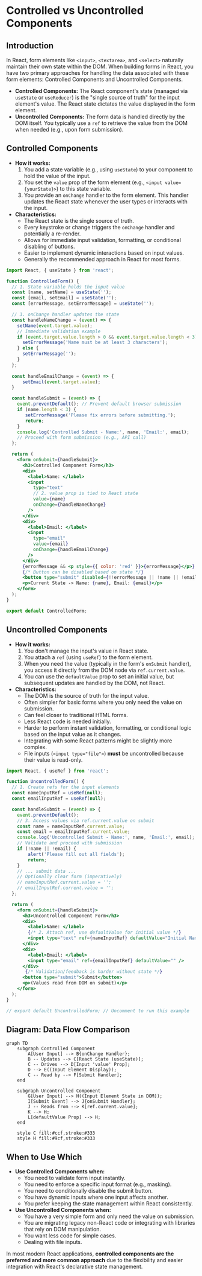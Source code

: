 # Controlled vs Uncontrolled Components

## Introduction

In React, form elements like `<input>`, `<textarea>`, and `<select>` naturally maintain their own state within the DOM. When building forms in React, you have two primary approaches for handling the data associated with these form elements: Controlled Components and Uncontrolled Components.

- **Controlled Components:** The React component's state (managed via `useState` or `useReducer`) is the "single source of truth" for the input element's value. The React state dictates the value displayed in the form element.
- **Uncontrolled Components:** The form data is handled directly by the DOM itself. You typically use a `ref` to retrieve the value from the DOM when needed (e.g., upon form submission).

## Controlled Components

- **How it works:**
    1.  You add a state variable (e.g., using `useState`) to your component to hold the value of the input.
    2.  You set the `value` prop of the form element (e.g., `<input value={yourState}>`) to this state variable.
    3.  You provide an `onChange` handler to the form element. This handler updates the React state whenever the user types or interacts with the input.
- **Characteristics:**
    - The React state is the single source of truth.
    - Every keystroke or change triggers the `onChange` handler and potentially a re-render.
    - Allows for immediate input validation, formatting, or conditional disabling of buttons.
    - Easier to implement dynamic interactions based on input values.
    - Generally the recommended approach in React for most forms.

```jsx
import React, { useState } from 'react';

function ControlledForm() {
  // 1. State variable holds the input value
  const [name, setName] = useState('');
  const [email, setEmail] = useState('');
  const [errorMessage, setErrorMessage] = useState('');

  // 3. onChange handler updates the state
  const handleNameChange = (event) => {
    setName(event.target.value);
    // Immediate validation example
    if (event.target.value.length > 0 && event.target.value.length < 3) {
      setErrorMessage('Name must be at least 3 characters');
    } else {
      setErrorMessage('');
    }
  };
  
  const handleEmailChange = (event) => {
      setEmail(event.target.value);
  }

  const handleSubmit = (event) => {
    event.preventDefault(); // Prevent default browser submission
    if (name.length < 3) {
       setErrorMessage('Please fix errors before submitting.');
       return;
    } 
    console.log('Controlled Submit - Name:', name, 'Email:', email);
    // Proceed with form submission (e.g., API call)
  };

  return (
    <form onSubmit={handleSubmit}>
      <h3>Controlled Component Form</h3>
      <div>
        <label>Name: </label>
        <input 
          type="text" 
          // 2. value prop is tied to React state
          value={name} 
          onChange={handleNameChange} 
        />
      </div>
      <div>
        <label>Email: </label>
        <input 
          type="email" 
          value={email} 
          onChange={handleEmailChange} 
        />
      </div>
      {errorMessage && <p style={{ color: 'red' }}>{errorMessage}</p>}
      {/* Button can be disabled based on state */}
      <button type="submit" disabled={!!errorMessage || !name || !email}>Submit</button>
      <p>Current State -> Name: {name}, Email: {email}</p>
    </form>
  );
}

export default ControlledForm;
```

## Uncontrolled Components

- **How it works:**
    1.  You don't manage the input's value in React state.
    2.  You attach a `ref` (using `useRef`) to the form element.
    3.  When you need the value (typically in the form's `onSubmit` handler), you access it directly from the DOM node via `ref.current.value`.
    4.  You can use the `defaultValue` prop to set an initial value, but subsequent updates are handled by the DOM, not React.
- **Characteristics:**
    - The DOM is the source of truth for the input value.
    - Often simpler for basic forms where you only need the value on submission.
    - Can feel closer to traditional HTML forms.
    - Less React code is needed initially.
    - Harder to perform instant validation, formatting, or conditional logic based on the input value as it changes.
    - Integrating with some React patterns might be slightly more complex.
    - File inputs (`<input type="file">`) **must** be uncontrolled because their value is read-only.

```jsx
import React, { useRef } from 'react';

function UncontrolledForm() {
  // 1. Create refs for the input elements
  const nameInputRef = useRef(null);
  const emailInputRef = useRef(null);

  const handleSubmit = (event) => {
    event.preventDefault();
    // 3. Access values via ref.current.value on submit
    const name = nameInputRef.current.value;
    const email = emailInputRef.current.value;
    console.log('Uncontrolled Submit - Name:', name, 'Email:', email);
    // Validate and proceed with submission
    if (!name || !email) {
        alert('Please fill out all fields');
        return;
    }
    // ... submit data ...
    // Optionally clear form (imperatively)
    // nameInputRef.current.value = '';
    // emailInputRef.current.value = '';
  };

  return (
    <form onSubmit={handleSubmit}>
      <h3>Uncontrolled Component Form</h3>
      <div>
        <label>Name: </label>
        {/* 2. Attach ref, use defaultValue for initial value */}
        <input type="text" ref={nameInputRef} defaultValue="Initial Name" /> 
      </div>
      <div>
        <label>Email: </label>
        <input type="email" ref={emailInputRef} defaultValue="" />
      </div>
       {/* Validation/feedback is harder without state */}
      <button type="submit">Submit</button>
      <p>(Values read from DOM on submit)</p>
    </form>
  );
}

// export default UncontrolledForm; // Uncomment to run this example
```

## Diagram: Data Flow Comparison

```mermaid
graph TD
    subgraph Controlled Component
        A[User Input] --> B{onChange Handler};
        B -- Updates --> C[React State (useState)];
        C -- Drives --> D[Input 'value' Prop];
        D --> E((Input Element Display));
        C -- Read by --> F[Submit Handler];
    end

    subgraph Uncontrolled Component
        G[User Input] --> H((Input Element State in DOM));
        I[Submit Event] --> J{onSubmit Handler};
        J -- Reads from --> K[ref.current.value];
        K --> H;
        L[defaultValue Prop] --> H;
    end

    style C fill:#ccf,stroke:#333
    style H fill:#9cf,stroke:#333
```

## When to Use Which

- **Use Controlled Components when:**
    - You need to validate form input instantly.
    - You need to enforce a specific input format (e.g., masking).
    - You need to conditionally disable the submit button.
    - You have dynamic inputs where one input affects another.
    - You prefer keeping the state management within React consistently.
- **Use Uncontrolled Components when:**
    - You have a very simple form and only need the value on submission.
    - You are migrating legacy non-React code or integrating with libraries that rely on DOM manipulation.
    - You want less code for simple cases.
    - Dealing with file inputs.

In most modern React applications, **controlled components are the preferred and more common approach** due to the flexibility and easier integration with React's declarative state management. 